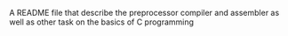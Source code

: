 A README file that describe the preprocessor compiler and assembler as well as other task on the basics of C programming
